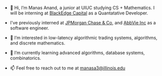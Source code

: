 - 👋  Hi, I’m Manas Anand, a junior at UIUC studying CS + Mathematics. I will be interning at [BlackEdge Capital](https://www.blackedge.com/) as a Quantatative Developer.

- I've previously interned at [JPMorgan Chase & Co](https://www.jpmorganchase.com/), and [AbbVie Inc](https://www.abbvie.com/) as a software engineer.

- 👀  I’m interested in low-latency algorithmic trading systems, algorithms, and discrete mathematics.

- 🌱  I’m currently learning advanced algorithms, database systems, combinatorics.

- 📫  Feel free to reach out to me at manasa3@illinois.edu

<!---
ManasAnand/ManasAnand is a ✨ special ✨ repository because its `README.md` (this file) appears on your GitHub profile.
You can click the Preview link to take a look at your changes.
--->
